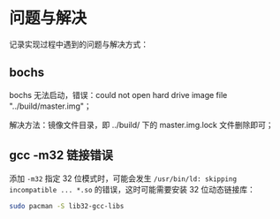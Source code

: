 # 问题与解决

记录实现过程中遇到的问题与解决方式：

## bochs 

bochs 无法启动，错误：could not open hard drive image file "../build/master.img"；
    
解决方法：镜像文件目录，即 ../build/ 下的 master.img.lock 文件删除即可；


## gcc -m32 链接错误

添加 `-m32` 指定 32 位模式时，可能会发生 `/usr/bin/ld: skipping incompatible ... *.so` 的错误，这时可能需要安装 32 位动态链接库：
    
````bash
sudo pacman -S lib32-gcc-libs
````

